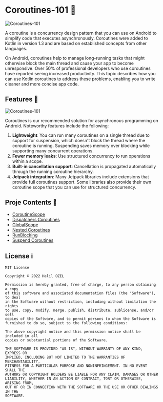# Coroutines-101 🧵

![Coroutines-101](https://miro.medium.com/max/800/1*1tDZwUd3NMQuIjZVkv-r0w.png)

A coroutine is a concurrency design pattern that you can use on Android to simplify code that executes asynchronously. Coroutines were added to Kotlin in version 1.3 and are based on established concepts from other languages.

On Android, coroutines help to manage long-running tasks that might otherwise block the main thread and cause your app to become unresponsive. Over 50% of professional developers who use coroutines have reported seeing increased productivity. This topic describes how you can use Kotlin coroutines to address these problems, enabling you to write cleaner and more concise app code.


## Features 👀

![Coroutines-101](https://www.chaddha.me/content/images/2020/12/Kotlin-Coroutises-Fundamentals_o-2.jpg)

Coroutines is our recommended solution for asynchronous programming on Android. Noteworthy features include the following:

1. **Lightweight**: You can run many coroutines on a single thread due to support for suspension, which doesn't block the thread where the coroutine is running. Suspending saves memory over blocking while supporting many concurrent operations.
2. **Fewer memory leaks**: Use structured concurrency to run operations within a scope.  
3. **Built-in cancellation support**: Cancellation is propagated automatically through the running coroutine hierarchy.
4. **Jetpack integration**: Many Jetpack libraries include extensions that provide full coroutines support. Some libraries also provide their own coroutine scope that you can use for structured concurrency.

## Proje Contents 📜

- [CoroutineScope](https://github.com/halilozel1903/Coroutines101/blob/master/app/src/main/java/com/halil/ozel/coroutines101/CoroutineScopeClass.kt)
- [Dispatchers Coroutines](https://github.com/halilozel1903/Coroutines101/blob/master/app/src/main/java/com/halil/ozel/coroutines101/DispatchersCoroutines.kt)
- [GlobalScope](https://github.com/halilozel1903/Coroutines101/blob/master/app/src/main/java/com/halil/ozel/coroutines101/GlobalScopeClass.kt)
- [Nested Coroutines](https://github.com/halilozel1903/Coroutines101/blob/master/app/src/main/java/com/halil/ozel/coroutines101/NestedCoroutines.kt)
- [RunBlocking](https://github.com/halilozel1903/Coroutines101/blob/master/app/src/main/java/com/halil/ozel/coroutines101/RunBlockingClass.kt)
- [Suspend Coroutines](https://github.com/halilozel1903/Coroutines101/blob/master/app/src/main/java/com/halil/ozel/coroutines101/SuspendCoroutines.kt)


## License ℹ️
```
MIT License 

Copyright © 2022 Halil OZEL

Permission is hereby granted, free of charge, to any person obtaining a copy
of this software and associated documentation files (the "Software"), to deal
in the Software without restriction, including without limitation the rights
to use, copy, modify, merge, publish, distribute, sublicense, and/or sell
copies of the Software, and to permit persons to whom the Software is
furnished to do so, subject to the following conditions:

The above copyright notice and this permission notice shall be included in all
copies or substantial portions of the Software.

THE SOFTWARE IS PROVIDED "AS IS", WITHOUT WARRANTY OF ANY KIND, EXPRESS OR
IMPLIED, INCLUDING BUT NOT LIMITED TO THE WARRANTIES OF MERCHANTABILITY,
FITNESS FOR A PARTICULAR PURPOSE AND NONINFRINGEMENT. IN NO EVENT SHALL THE
AUTHORS OR COPYRIGHT HOLDERS BE LIABLE FOR ANY CLAIM, DAMAGES OR OTHER
LIABILITY, WHETHER IN AN ACTION OF CONTRACT, TORT OR OTHERWISE, ARISING FROM,
OUT OF OR IN CONNECTION WITH THE SOFTWARE OR THE USE OR OTHER DEALINGS IN THE
SOFTWARE.
```
